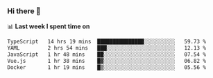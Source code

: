 ### Hi there 👋

<!--
**DBvc/DBvc** is a ✨ _special_ ✨ repository because its `README.md` (this file) appears on your GitHub profile.

Here are some ideas to get you started:

- 🔭 I’m currently working on ...
- 🌱 I’m currently learning ...
- 👯 I’m looking to collaborate on ...
- 🤔 I’m looking for help with ...
- 💬 Ask me about ...
- 📫 How to reach me: ...
- 😄 Pronouns: ...
- ⚡ Fun fact: ...
-->

📊 **Last week I spent time on**
<!--START_SECTION:waka-->

```txt
TypeScript   14 hrs 19 mins  ███████████████░░░░░░░░░░   59.73 %
YAML         2 hrs 54 mins   ███░░░░░░░░░░░░░░░░░░░░░░   12.13 %
JavaScript   1 hr 48 mins    ██░░░░░░░░░░░░░░░░░░░░░░░   07.54 %
Vue.js       1 hr 38 mins    █▓░░░░░░░░░░░░░░░░░░░░░░░   06.82 %
Docker       1 hr 19 mins    █▒░░░░░░░░░░░░░░░░░░░░░░░   05.56 %
```

<!--END_SECTION:waka-->
